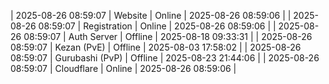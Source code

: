 | 2025-08-26 08:59:07 | Website | Online | 2025-08-26 08:59:06 |
| 2025-08-26 08:59:07 | Registration | Online | 2025-08-26 08:59:06 |
| 2025-08-26 08:59:07 | Auth Server | Offline | 2025-08-18 09:33:31 |
| 2025-08-26 08:59:07 | Kezan (PvE) | Offline | 2025-08-03 17:58:02 |
| 2025-08-26 08:59:07 | Gurubashi (PvP) | Offline | 2025-08-23 21:44:06 |
| 2025-08-26 08:59:07 | Cloudflare | Online | 2025-08-26 08:59:06 |
